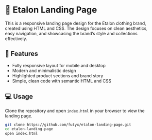 # 👕 Etalon Landing Page

This is a responsive landing page design for the Etalon clothing brand, created using HTML and CSS. The design focuses on clean aesthetics, easy navigation, and showcasing the brand’s style and collections effectively.

## 🚀 Features

- Fully responsive layout for mobile and desktop  
- Modern and minimalistic design  
- Highlighted product sections and brand story  
- Simple, clean code with semantic HTML and CSS

## 💻 Usage

Clone the repository and open `index.html` in your browser to view the landing page.

```bash
git clone https://github.com/futyx/etalon-landing-page.git
cd etalon-landing-page
open index.html
